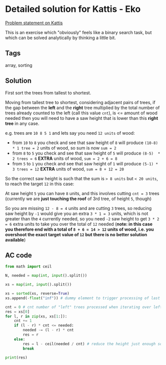 # Detailed solution for Kattis - Eko

[Problem statement on Kattis](https://open.kattis.com/problems/eko)

This is an exercise which "obviously" feels like a binary search task, but which can be solved analytically by thinking a little bit.

## Tags

array, sorting

## Solution

First sort the trees from tallest to shortest.

Moving from tallest tree to shortest, considering adjacent pairs of trees, if the gap between the **left** and the **right** tree multiplied by the total number of trees already counted to the left (call this value `cnt`), is <= amount of wood needed then you will need to have a saw height that is lower than this **right tree** in any case.

e.g. trees are `10 8 5 1` and lets say you need `12 units` of wood:

- from `10` to `8` you check and see that saw height of `8` will produce `(10-8) * 1 tree = 2` units of wood, so sum is now `sum = 2`
- from  `8` to `5` you check and see that saw height of `5` will produce `(8-5)  * 2 trees = 6` **EXTRA** units of wood, `sum = 2 + 6 = 8`
- from `5` to `1` you check and see that saw height of `1` will produce `(5-1) * 3 trees = 12` **EXTRA** units of wood, `sum = 8 + 12 = 20`

So the correct saw height is such that the sum is `> 8 units` but `< 20 units`, to reach the target `12` in this case:

At saw height `5` you can have `8` units, and this involves cutting `cnt = 3` trees (currently we are **just touching the roof** of 3rd tree, of height `5`, though)

So you are missing `12 - 8 = 4` units and are cutting `3` trees, so reducing saw height by `-1` would give you an extra `3 * 1 = 3` units, which is not greater than the `4` currently needed, so you need `-2` saw height to get `3 * 2 = 6` extra units to take you over the total of `12` needed (**note: in this case you therefore end with a total of `8 + 6 = 14 > 12` units of wood, i.e. you overshoot the exact target value of `12` but there is no better solution available**)


## AC code

```python
from math import ceil

N, needed = map(int, input().split())

xs = map(int, input().split())

xs = sorted(xs, reverse=True)
xs.append(-float("inf")) # dummy element to trigger processing of last real element in array

cnt = 0 # cnt number of "left" trees processed when iterating over left, right pairs (note: can do with enumerate(...) but this is clearer)
res = xs[0]
for l, r in zip(xs, xs[1:]):
    cnt += 1
    if (l - r) * cnt <= needed:
        needed -= (l - r) * cnt
        res = r
    else:
        res = l - ceil(needed / cnt) # reduce the height just enough so that leftover needed amount is taken care of
        break

print(res)
```

